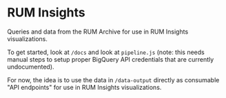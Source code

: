 # RUM Insights

Queries and data from the RUM Archive for use in RUM Insights visualizations.

To get started, look at `/docs` and look at `pipeline.js` (note: this needs manual steps to setup proper BigQuery API credentials that are currently undocumented).

For now, the idea is to use the data in `/data-output` directly as consumable "API endpoints" for use in RUM Insights visualizations.
